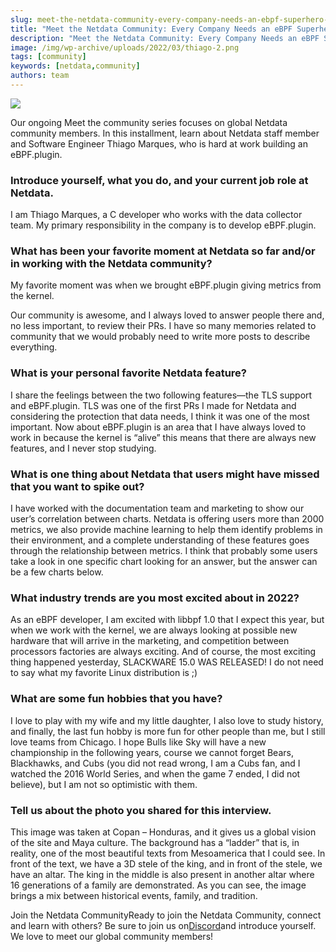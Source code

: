 ```yaml
---
slug: meet-the-netdata-community-every-company-needs-an-ebpf-superhero-like-thiago
title: "Meet the Netdata Community: Every Company Needs an eBPF Superhero Like Thiago"
description: "Meet the Netdata Community: Every Company Needs an eBPF Superhero Like Thiago"
image: /img/wp-archive/uploads/2022/03/thiago-2.png
tags: [community]
keywords: [netdata,community]
authors: team
---
```


<!--truncate-->

![](/img/wp-archive/uploads/2022/03/thiago-2.png)

Our ongoing Meet the community series focuses on global Netdata community members. In this installment, learn about Netdata staff member and Software Engineer Thiago Marques, who is hard at work building an eBPF.plugin.

### Introduce yourself, what you do, and your current job role at Netdata.

I am Thiago Marques, a C developer who works with the data collector team. My primary responsibility in the company is to develop eBPF.plugin.

### What has been your favorite moment at Netdata so far and/or in working with the Netdata community?

My favorite moment was when we brought eBPF.plugin giving metrics from the kernel.

Our community is awesome, and I always loved to answer people there and, no less important, to review their PRs. I have so many memories related to community that we would probably need to write more posts to describe everything.

### What is your personal favorite Netdata feature?

I share the feelings between the two following features—the TLS support and eBPF.plugin. TLS was one of the first PRs I made for Netdata and considering the protection that data needs, I think it was one of the most important. Now about eBPF.plugin is an area that I have always loved to work in because the kernel is “alive” this means that there are always new features, and I never stop studying.

### What is one thing about Netdata that users might have missed that you want to spike out?

I have worked with the documentation team and marketing to show our user’s correlation between charts. Netdata is offering users more than 2000 metrics, we also provide machine learning to help them identify problems in their environment, and a complete understanding of these features goes through the relationship between metrics. I think that probably some users take a look in one specific chart looking for an answer, but the answer can be a few charts below.

### What industry trends are you most excited about in 2022?

As an eBPF developer, I am excited with libbpf 1.0 that I expect this year, but when we work with the kernel, we are always looking at possible new hardware that will arrive in the marketing, and competition between processors factories are always exciting. And of course, the most exciting thing happened yesterday, SLACKWARE 15.0 WAS RELEASED! I do not need to say what my favorite Linux distribution is ;)

### What are some fun hobbies that you have?

I love to play with my wife and my little daughter, I also love to study history, and finally, the last fun hobby is more fun for other people than me, but I still love teams from Chicago. I hope Bulls like Sky will have a new championship in the following years, course we cannot forget Bears, Blackhawks, and Cubs (you did not read wrong, I am a Cubs fan, and I watched the 2016 World Series, and when the game 7 ended, I did not believe), but I am not so optimistic with them.

### Tell us about the photo you shared for this interview.

This image was taken at Copan – Honduras, and it gives us a global vision of the site and Maya culture. The background has a “ladder” that is, in reality, one of the most beautiful texts from Mesoamerica that I could see. In front of the text, we have a 3D stele of the king, and in front of the stele, we have an altar. The king in the middle is also present in another altar where 16 generations of a family are demonstrated. As you can see, the image brings a mix between historical events, family, and tradition.

Join the Netdata CommunityReady to join the Netdata Community, connect and learn with others? Be sure to join us on<a href="https://discord.gg/kUk3nCmbtx">Discord</a>and introduce yourself. We love to meet our global community members!
